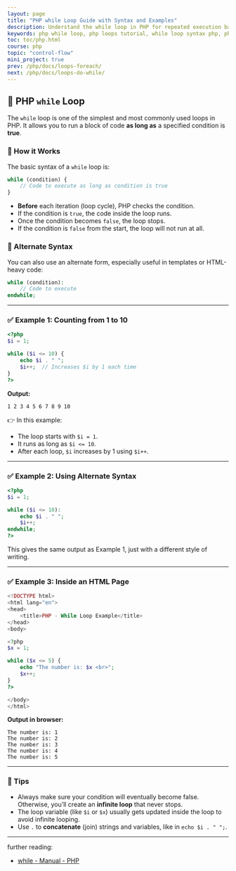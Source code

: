 ```yaml
---
layout: page
title: "PHP while Loop Guide with Syntax and Examples"
description: Understand the while loop in PHP for repeated execution based on conditions. Includes syntax, examples, and tips to write cleaner looping logic in PHP.
keywords: php while loop, php loops tutorial, while loop syntax php, php programming basics, php control structures, php documentation, php while loop examples
toc: toc/php.html
course: php
topic: "control-flow"
mini_project: true
prev: /php/docs/loops-foreach/
next: /php/docs/loops-do-while/
---
```


## 🔁 PHP `while` Loop

The `while` loop is one of the simplest and most commonly used loops in PHP. It allows you to run a block of code **as long as** a specified condition is **true**.

### 🧠 How it Works

The basic syntax of a `while` loop is:

```php
while (condition) {
    // Code to execute as long as condition is true
}
```

* **Before** each iteration (loop cycle), PHP checks the condition.
* If the condition is `true`, the code inside the loop runs.
* Once the condition becomes `false`, the loop stops.
* If the condition is `false` from the start, the loop will not run at all.

### 🔄 Alternate Syntax

You can also use an alternate form, especially useful in templates or HTML-heavy code:

```php
while (condition):
    // Code to execute
endwhile;
```

---

### ✅ Example 1: Counting from 1 to 10

```php
<?php
$i = 1;

while ($i <= 10) {
    echo $i . " ";
    $i++;  // Increases $i by 1 each time
}
?>
```

**Output:**

```
1 2 3 4 5 6 7 8 9 10
```

👉 In this example:

* The loop starts with `$i = 1`.
* It runs as long as `$i <= 10`.
* After each loop, `$i` increases by 1 using `$i++`.

---

### ✅ Example 2: Using Alternate Syntax

```php
<?php
$i = 1;

while ($i <= 10):
    echo $i . " ";
    $i++;
endwhile;
?>
```

This gives the same output as Example 1, just with a different style of writing.

---

### ✅ Example 3: Inside an HTML Page

```php
<!DOCTYPE html>
<html lang="en">
<head>
    <title>PHP - While Loop Example</title>
</head>
<body>

<?php
$x = 1;

while ($x <= 5) {
    echo "The number is: $x <br>";
    $x++;
}
?>

</body>
</html>
```

**Output in browser:**

```
The number is: 1
The number is: 2
The number is: 3
The number is: 4
The number is: 5
```

---

### 📝 Tips

* Always make sure your condition will eventually become false. Otherwise, you’ll create an **infinite loop** that never stops.
* The loop variable (like `$i` or `$x`) usually gets updated inside the loop to avoid infinite looping.
* Use `.` to **concatenate** (join) strings and variables, like in `echo $i . " ";`.

---

further reading:

- [while - Manual - PHP](https://www.php.net/manual/en/control-structures.while.php)

